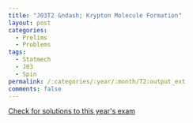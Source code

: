 ```yaml
---
title: "J03T2 &ndash; Krypton Molecule Formation"
layout: post
categories:
  - Prelims
  - Problems
tags:
  - Statmech
  - J03
  - Spin
permalink: /:categories/:year/:month/T2:output_ext
comments: false
---
```

<object data="2003J2T.pdf" type="application/pdf" width="100%" height="500"></object>
<div class="message"><a href='https://princetonprelim.com/prelim/10/'>Check for solutions to this year's exam</a></div>